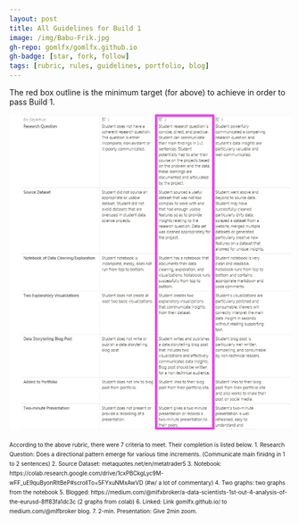 ```yaml
---
layout: post
title: All Guidelines for Build 1
image: /img/Babu-Frik.jpg
gh-repo: gomlfx/gomlfx.github.io
gh-badge: [star, fork, follow]
tags: [rubric, rules, guidelines, portfolio, blog]
---
```


The red box outline is the minimum target (for above) to achieve in order to pass Build 1.  

![rubric](/img/rubric.png)

<font size="-2">
According to the above rubric, there were 7 criteria to meet. Their completion is listed below.
1. Research Question: Does a directional pattern emerge for various time increments. (Communicate main finidng in 1 to 2 sentences)
2. Source Dataset: metaquotes.net/en/metatrader5
3. Notebook: https://colab.research.google.com/drive/1cxPBCkgLyc9M-wFF_uE9quByonRltBeP#scrollTo=5FYxuNMxAwVD (#w/ a lot of commentary)
4. Two graphs: two graphs from the notebook
5. Blogged: https://medium.com/@mlfxbroker/a-data-scientists-1st-out-4-analysis-of-the-eurusd-8ff83fa1dc3c (2 graphs from colab)
6. Linked: Link gomlfx.github.io/ to medium.com/@mlfbroker blog.
7. 2-min. Presentation: Give 2min zoom.
</font>

